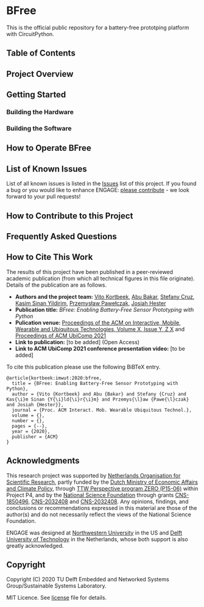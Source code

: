 # BFree


This is the official public repository for a battery-free prototping platform with CircuitPython.

## Table of Contents

## Project Overview

## Getting Started

### Building the Hardware

### Building the Software

## How to Operate BFree

## List of Known Issues

List of all known issues is listed in the [Issues](https://github.com/TUDSSL/BFree/issues) list of this project. If you found a bug or you would like to enhance ENGAGE: [please contribute](#How-to-Contribute-to-this-Project) - we look forward to your pull requests!

## How to Contribute to this Project

## Frequently Asked Questions

## How to Cite This Work

The results of this project have been published in a peer-reviewed academic publication (from which all technical figures in this file originate). Details of the publication are as follows.

* **Authors and the project team:** [Vito Kortbeek](https://www.vitokortbeek.com/), [Abu Bakar](http://www.abubakar.info/), [Stefany Cruz](https://www.linkedin.com/in/stefany-cruz-1386b4147/), [Kasim Sinan Yildirim](https://sinanyil81.github.io/), [Przemysław Pawełczak](http://www.pawelczak.net/), [Josiah Hester](https://josiahhester.com/)
* **Publication title:** _BFree: Enabling Battery-Free Sensor Prototyping with Python_
* **Pulication venue:** [Proceedings of the ACM on Interactive, Mobile, Wearable and Ubiquitous Technologies, Volume X, Issue Y, Z X]() and [Proceedings of ACM UbiComp 2021](https://ubicomp.org/ubicomp2021/)
* **Link to publication:** [to be added] (Open Access)
* **Link to ACM UbiComp 2021 conference presentation video:** [to be added]

To cite this publication please use the following BiBTeX entry.

```
@article{kortbeek:imwut:2020:bfree,
  title = {BFree: Enabling Battery-Free Sensor Prototyping with Python},
  author = {Vito {Kortbeek} and Abu {Bakar} and Stefany {Cruz} and Kas{\i}m Sinan {Y{\i}ld{\i}r{\i}m} and Przemys{\l}aw {Pawe{\l}czak} and Josiah {Hester}},
  journal = {Proc. ACM Interact. Mob. Wearable Ubiquitous Technol.},
  volume = {},
  number = {},
  pages = {--},
  year = {2020},
  publisher = {ACM}
}
```

## Acknowledgments

This research project was supported by [Netherlands Organisation for Scientific Research](https://www.nwo.nl/en), partly funded by the [Dutch Ministry of Economic Affairs and Climate Policy](https://www.government.nl/ministries/ministry-of-economic-affairs-and-climate-policy), through [TTW Perspective program ZERO (P15-06)](https://www.zero-program.nl/) within Project P4, and by the [National Science Foundation](https://www.nsf.org/) through grants [CNS-1850496](https://www.nsf.gov/awardsearch/showAward?AWD_ID=1850496), [CNS-2032408](https://www.nsf.gov/awardsearch/showAward?AWD_ID=2032408) and [CNS-2032408](https://www.nsf.gov/awardsearch/showAward?AWD_ID=2038853). Any opinions, findings, and conclusions or recommendations expressed in this material are those of the author(s) and do not necessarily reflect the views of the National Science Foundation.

ENGAGE was designed at [Northwestern University](https://www.northwestern.edu) in the US and [Delft University of Technology](https://www.tudelft.nl) in the Netherlands, whose both support is also greatly acknowledged. 

<!--<a href="https://www.northwestern.edu"><img src="https://github.com/TUDSSL/BFree/blob/master/doc-images/northwestern_logo.jpg" width="300px"></a><a href="https://www.tudelft.nl"><img src="https://github.com/TUDSSL/BFree/blob/master/doc-images/tudelft_logo.png" width="300px"></a>-->

## Copyright

Copyright (C) 2020 TU Delft Embedded and Networked Systems Group/Sustainable Systems Laboratory.

MIT Licence. See [license](https://github.com/TUDSSL/ENGAGE/blob/master/LICENSE) file for details.
